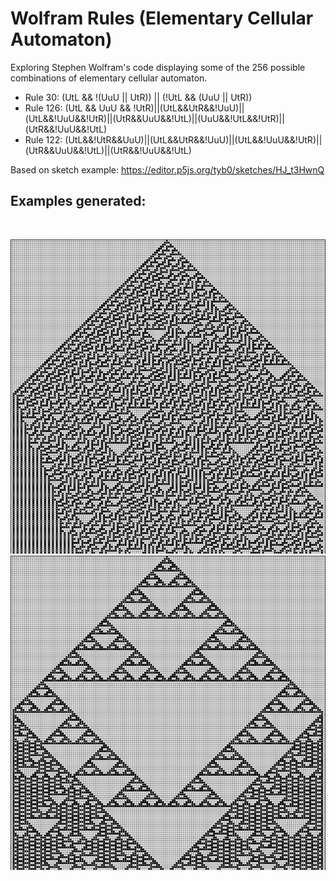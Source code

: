 # Wolfram Rules (Elementary Cellular Automaton)

Exploring Stephen Wolfram's code displaying some of the 256 possible combinations of elementary cellular automaton.

* Rule 30: (UtL && !(UuU || UtR)) || (!UtL && (UuU || UtR))
* Rule 126: (UtL && UuU && !UtR)||(UtL&&UtR&&!UuU)||(UtL&&!UuU&&!UtR)||(UtR&&UuU&&!UtL)||(UuU&&!UtL&&!UtR)||(UtR&&!UuU&&!UtL)
* Rule 122: (UtL&&!UtR&&UuU)||(UtL&&UtR&&!UuU)||(UtL&&!UuU&&!UtR)||(UtR&&UuU&&!UtL)||(UtR&&!UuU&&!UtL)

Based on sketch example: https://editor.p5js.org/tyb0/sketches/HJ_t3HwnQ

## Examples generated:
</br>
<p align="center">
  <img src="images/Screenshot from 2023-06-22 09-29-38.png" width="750px"/>
  <img src="images/Screenshot from 2023-06-22 09-52-31.png" width="750px"/>
</p>